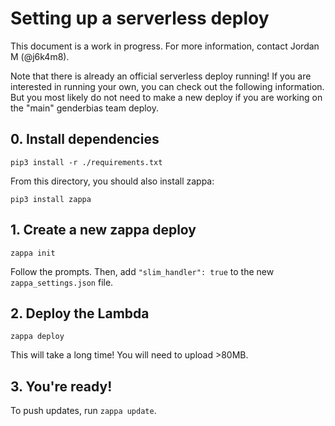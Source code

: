# Setting up a serverless deploy

This document is a work in progress. For more information, contact Jordan M (@j6k4m8).

Note that there is already an official serverless deploy running! If you are interested in running your own, you can check out the following information. But you most likely do not need to make a new deploy if you are working on the "main" genderbias team deploy.

## 0. Install dependencies

```shell
pip3 install -r ./requirements.txt
```

From this directory, you should also install zappa:

```shell
pip3 install zappa
```

## 1. Create a new zappa deploy

```shell
zappa init
```

Follow the prompts. Then, add `"slim_handler": true` to the new `zappa_settings.json` file.

## 2. Deploy the Lambda

```shell
zappa deploy
```

This will take a long time! You will need to upload >80MB.

## 3. You're ready!

To push updates, run `zappa update`.
